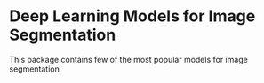 # Deep Learning Models for Image Segmentation

This package contains few of the most popular models for image segmentation